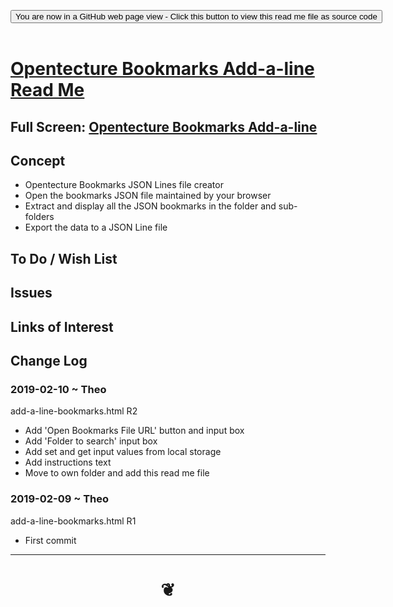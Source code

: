 
<span style=display:none; >[You are now in a GitHub source code view - click this link to view Read Me file as a web page]( https://opentecture.github.io/mindmapping/sandbox/#add-a-line-bookmarks/README.md "View file as a web page." ) </span>

<div><input type=button class = "btn btn-secondary btn-sm" onclick=window.location.href="https://github.com/pushme-pullyou/mindmapping/sandbox/blob/master/add-a-line-bookmarks/README.md"
value="You are now in a GitHub web page view - Click this button to view this read me file as source code" ></div>

<br>

# [Opentecture Bookmarks Add-a-line Read Me]( #add-a-line-bookmarks/README.md )

<!--
<iframe src=https://opentecture.github.io/mindmapping/sandbox/add-a-line-bookmarks/add-a-line-bookmarks.html width=100% height=500px >Iframes are not viewable in GitHub source code views</iframe>
_<small>Opentecture Bookmarks Add-a-line /small>_
-->

## Full Screen: [Opentecture Bookmarks Add-a-line ]( https://opentecture.github.io/mindmapping/sandbox/add-a-line-bookmarks/index.html )


## Concept

* Opentecture Bookmarks JSON Lines file creator
* Open the bookmarks JSON file maintained by your browser
* Extract and display all the JSON bookmarks in the folder and sub-folders
* Export the data to a JSON Line file



## To Do / Wish List


## Issues


<!--
## Things you can do u

Using the Script

* Click the three bars( 'hamburger menu icon' ) to slide the menu in and out
* Click the Octocat icon to view or edit the source code on GitHub
* Click on title to reload
* Press Control-U/Command-Option-U to view the source code
* Press Control-Shift-J/Command-Option-J to see if the JavaScript console reports any errors

Enhancing the Script

* Try adding a new menu module
* Translate into another language
-->


## Links of Interest



## Change Log

### 2019-02-10 ~ Theo

add-a-line-bookmarks.html R2
* Add 'Open Bookmarks File URL' button and input box
* Add 'Folder to search' input box
* Add set and get input values from local storage
* Add instructions text
* Move to own folder and add this read me file

### 2019-02-09 ~ Theo

add-a-line-bookmarks.html R1
* First commit


***

# <center title="hello!" ><a href=javascript:window.scrollTo(0,0); style=text-decoration:none; > ❦ </a></center>
